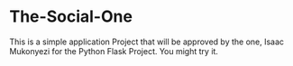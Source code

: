 # The-Social-One
This is a simple application Project that will be approved by the one, Isaac Mukonyezi for the Python Flask Project. You might try it.
